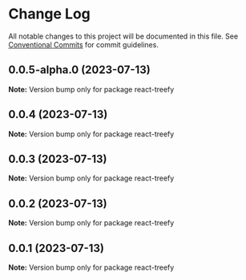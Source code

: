# Change Log

All notable changes to this project will be documented in this file.
See [Conventional Commits](https://conventionalcommits.org) for commit guidelines.

## 0.0.5-alpha.0 (2023-07-13)

**Note:** Version bump only for package react-treefy

## 0.0.4 (2023-07-13)

**Note:** Version bump only for package react-treefy

## 0.0.3 (2023-07-13)

**Note:** Version bump only for package react-treefy

## 0.0.2 (2023-07-13)

**Note:** Version bump only for package react-treefy

## 0.0.1 (2023-07-13)

**Note:** Version bump only for package react-treefy
